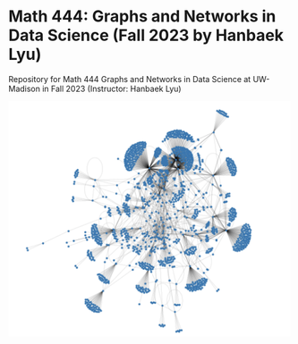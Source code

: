 # Math 444: Graphs and Networks in Data Science (Fall 2023 by Hanbaek Lyu)
Repository for Math 444 Graphs and Networks in Data Science at UW-Madison in Fall 2023 (Instructor: Hanbaek Lyu)

![](Figures/fig1.png)
